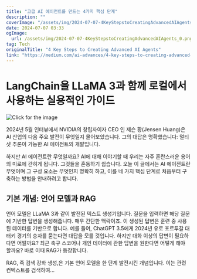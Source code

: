 ```yaml
---
title: "고급 AI 에이전트를 만드는 4가지 핵심 단계"
description: ""
coverImage: "/assets/img/2024-07-07-4KeyStepstoCreatingAdvancedAIAgents_0.png"
date: 2024-07-07 03:33
ogImage: 
  url: /assets/img/2024-07-07-4KeyStepstoCreatingAdvancedAIAgents_0.png
tag: Tech
originalTitle: "4 Key Steps to Creating Advanced AI Agents"
link: "https://medium.com/ai-advances/4-key-steps-to-creating-advanced-ai-agents-129c5bd9139b"
---
```



# LangChain을 LLaMA 3과 함께 로컬에서 사용하는 실용적인 가이드

![Click for the image](/assets/img/2024-07-07-4KeyStepstoCreatingAdvancedAIAgents_0.png)

2024년 5월 인터뷰에서 NVIDIA의 창립자이자 CEO 인 제슨 황(Jensen Huang)은 AI 산업의 다음 주요 발전이 무엇일지 물어보았습니다. 그의 대답은 명확했습니다: 멀티샷 추론이 가능한 AI 에이전트의 개발입니다.

하지만 AI 에이전트란 무엇일까요? AI에 대해 이야기할 때 우리는 자주 혼란스러운 용어의 미로에 갇히게 됩니다. 그것들을 혼동하기 쉽습니다. 오늘 이 글에서는 AI 에이전트란 무엇이며 그 구성 요소는 무엇인지 명확히 하고, 이를 네 가지 핵심 단계로 처음부터 구축하는 방법을 안내하려고 합니다.

<div class="content-ad"></div>

## 기본 개념: 언어 모델과 RAG

언어 모델은 LLaMA 3과 같이 발전된 텍스트 생성기입니다. 질문을 입력하면 해당 질문에 기반한 답변을 생성해줍니다. 매우 간단한 맥락이죠. 이 생성된 답변은 훈련 중 사용된 데이터를 기반으로 합니다. 예를 들어, ChatGPT 3.5에게 2024년 유로 포르투갈 대 터키 경기의 승자를 묻는다면 대답을 모를 것입니다. 하지만 대화 이상의 답변이 필요하다면 어떨까요? 최근 축구 스코어나 개인 데이터에 관한 답변을 원한다면 어떻게 해야 할까요? 바로 이때 RAG가 등장합니다.

RAG, 즉 검색 강화 생성,은 기본 언어 모델을 한 단계 발전시킨 개념입니다. 이는 관련 컨텍스트를 검색하여...